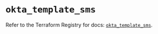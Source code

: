 # `okta_template_sms`

Refer to the Terraform Registry for docs: [`okta_template_sms`](https://registry.terraform.io/providers/okta/okta/4.20.0/docs/resources/template_sms).
